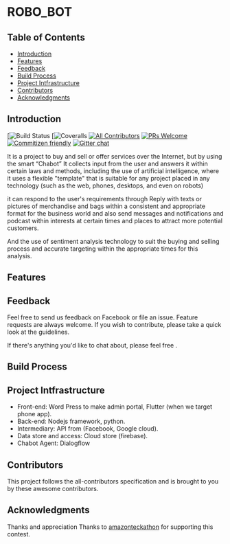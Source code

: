 # ROBO_BOT


<!-- START doctoc generated  please keep comment here to allow auto update -->
<!-- DON'T EDIT THIS SECTION, INSTEAD RE-RUN doctoc TO UPDATE -->
## Table of Contents

- [Introduction](#introduction)
- [Features](#features)
- [Feedback](#feedback)
- [Build Process](#build-process)
- [Project Intfrastructure ](#Project-Intfrastructure)
- [Contributors](#contributors)
- [Acknowledgments](#acknowledgments)

<!-- END doctoc generated TOC please keep comment here to allow auto update -->

## Introduction

[![Build Status](https://img.shields.io/travis/gitpoint/git-point.svg?style=flat-square)
[![Coveralls](https://img.shields.io/coveralls/github/gitpoint/git-point.svg?style=flat-square)
[![All Contributors](https://img.shields.io/badge/all_contributors-73-orange.svg?style=flat-square)](./CONTRIBUTORS.md)
[![PRs Welcome](https://img.shields.io/badge/PRs-welcome-brightgreen.svg?style=flat-square)](http://makeapullrequest.com)
[![Commitizen friendly](https://img.shields.io/badge/commitizen-friendly-brightgreen.svg?style=flat-square)](http://commitizen.github.io/cz-cli/)
[![Gitter chat](https://img.shields.io/badge/chat-on_gitter-008080.svg?style=flat-square)](https://gitter.im/git-point)

It is a project to buy and sell or offer services over the Internet, but by using the smart “Chabot” It collects input from the user and answers it within certain laws and methods, including the use of artificial intelligence, where it uses a flexible "template" that is suitable for any project placed in any technology (such as the web, phones, desktops, and even on robots)

 it can respond to the user's requirements through Reply with texts or pictures of merchandise and bags within a consistent and appropriate format for the business world and also send messages and notifications and podcast within interests at certain times and places to attract more potential customers.

And the use of sentiment analysis technology to suit the buying and selling process and accurate targeting within the appropriate times for this analysis. 



## Features

## Feedback

Feel free to send us feedback on Facebook or file an issue. Feature requests are always welcome. If you wish to contribute, please take a quick look at the guidelines.

If there's anything you'd like to chat about, please feel free .


## Build Process

## Project Intfrastructure

* Front-end: Word Press to make admin portal, Flutter (when we target phone app). 
* Back-end: Nodejs framework, python. 
* Intermediary: API from (Facebook, Google cloud).
* Data store and access: Cloud store (firebase). 
* Chabot Agent: Dialogflow



## Contributors

This project follows the all-contributors specification and is brought to you by these awesome contributors.

## Acknowledgments

Thanks and appreciation
Thanks to [amazonteckathon](https://amazonteckathon.com/) for supporting this contest.
